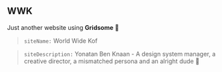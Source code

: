 ## WWK

Just another website using **Gridsome** 🙈

> `siteName:` World Wide Kof

> `siteDescription:` Yonatan Ben Knaan - A design system manager, a creative director, a mismatched persona and an alright dude 🙈
